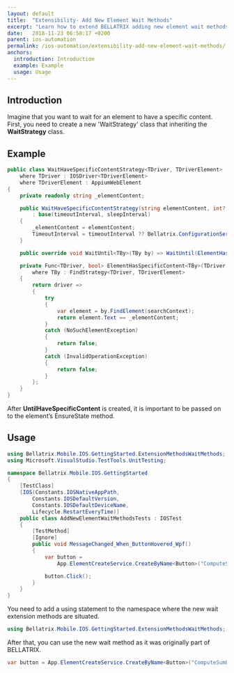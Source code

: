 ```yaml
---
layout: default
title:  "Extensibility- Add New Element Wait Methods"
excerpt: "Learn how to extend BELLATRIX adding new element wait methods."
date:   2018-11-23 06:50:17 +0200
parent: ios-automation
permalink: /ios-automation/extensibility-add-new-element-wait-methods/
anchors:
  introduction: Introduction
  example: Example
  usage: Usage
---
```

Introduction
------------
Imagine that you want to wait for an element to have a specific content. First, you need to create a new 'WaitStrategy' class that inheriting the **WaitStrategy** class.

Example
-------
```csharp
public class WaitHaveSpecificContentStrategy<TDriver, TDriverElement> : WaitStrategy<TDriver, TDriverElement>
    where TDriver : IOSDriver<TDriverElement>
    where TDriverElement : AppiumWebElement
{
    private readonly string _elementContent;

    public WaitHaveSpecificContentStrategy(string elementContent, int? timeoutInterval = null, int? sleepInterval = null)
        : base(timeoutInterval, sleepInterval)
    {
        _elementContent = elementContent;
        TimeoutInterval = timeoutInterval ?? Bellatrix.ConfigurationService.GetSection<MobileSettings>().ElementToHaveContentTimeout;
    }

    public override void WaitUntil<TBy>(TBy by) => WaitUntil(ElementHasSpecificContent(WrappedWebDriver, by), TimeoutInterval, SleepInterval);

    private Func<TDriver, bool> ElementHasSpecificContent<TBy>(TDriver searchContext, TBy by)
        where TBy : FindStrategy<TDriver, TDriverElement>
    {
        return driver =>
        {
            try
            {
                var element = by.FindElement(searchContext);
                return element.Text == _elementContent;
            }
            catch (NoSuchElementException)
            {
                return false;
            }
            catch (InvalidOperationException)
            {
                return false;
            }
        };
    }
}
```
After **UntilHaveSpecificContent** is created, it is important to be passed on to the element’s EnsureState method.

Usage
------------
```csharp
using Bellatrix.Mobile.IOS.GettingStarted.ExtensionMethodsWaitMethods;
using Microsoft.VisualStudio.TestTools.UnitTesting;

namespace Bellatrix.Mobile.IOS.GettingStarted
{
    [TestClass]
    [IOS(Constants.IOSNativeAppPath,
        Constants.IOSDefaultVersion,
        Constants.IOSDefaultDeviceName,
        Lifecycle.RestartEveryTime)]
    public class AddNewElementWaitMethodsTests : IOSTest
    {
        [TestMethod]
        [Ignore]
        public void MessageChanged_When_ButtonHovered_Wpf()
        {
            var button = 
				App.ElementCreateService.CreateByName<Button>("ComputeSumButton").ToHaveSpecificContent("button");

            button.Click();
        }
    }
}
```
You need to add a using statement to the namespace where the new wait extension methods are situated.

```csharp
using Bellatrix.Mobile.IOS.GettingStarted.ExtensionMethodsWaitMethods;
```
After that, you can use the new wait method as it was originally part of BELLATRIX.
```csharp
var button = App.ElementCreateService.CreateByName<Button>("ComputeSumButton").ToHaveSpecificContent("button");
```